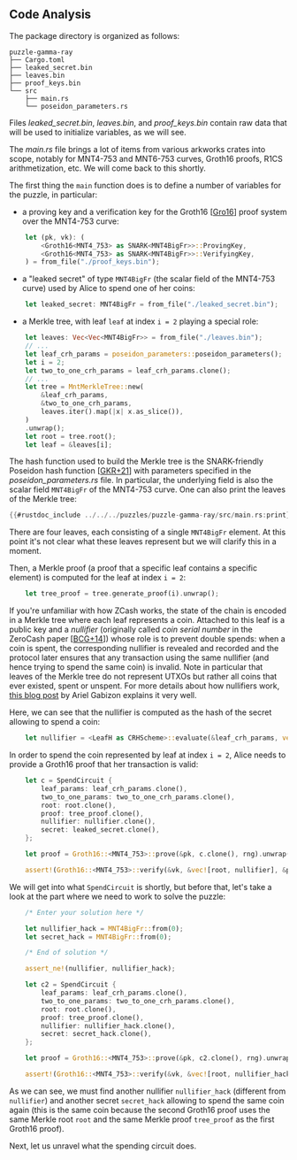 ## Code Analysis

The package directory is organized as follows:

```text
puzzle-gamma-ray
├── Cargo.toml
├── leaked_secret.bin
├── leaves.bin
├── proof_keys.bin
└── src
    ├── main.rs
    └── poseidon_parameters.rs
```

Files *leaked_secret.bin*, *leaves.bin*, and *proof_keys.bin* contain raw data that will be used to initialize variables, as we will see.

The *main.rs* file brings a lot of items from various arkworks crates into scope, notably for MNT4-753 and MNT6-753 curves, Groth16 proofs, R1CS arithmetization, etc.
We will come back to this shortly.

The first thing the `main` function does is to define a number of variables for the puzzle, in particular:

- a proving key and a verification key for the Groth16 [[Gro16](../../../references.md#Gro16)] proof system over the MNT4-753 curve:

```rust
    let (pk, vk): (
        <Groth16<MNT4_753> as SNARK<MNT4BigFr>>::ProvingKey,
        <Groth16<MNT4_753> as SNARK<MNT4BigFr>>::VerifyingKey,
    ) = from_file("./proof_keys.bin");

```
- a "leaked secret" of type `MNT4BigFr` (the scalar field of the MNT4-753 curve) used by Alice to spend one of her coins:

```rust
    let leaked_secret: MNT4BigFr = from_file("./leaked_secret.bin");
```
- a Merkle tree, with leaf `leaf` at index `i = 2` playing a special role:

```rust
    let leaves: Vec<Vec<MNT4BigFr>> = from_file("./leaves.bin");
    // ...
    let leaf_crh_params = poseidon_parameters::poseidon_parameters();
    let i = 2;
    let two_to_one_crh_params = leaf_crh_params.clone();
    // ...
    let tree = MntMerkleTree::new(
        &leaf_crh_params,
        &two_to_one_crh_params,
        leaves.iter().map(|x| x.as_slice()),
    )
    .unwrap();
    let root = tree.root();
    let leaf = &leaves[i];

```

The hash function used to build the Merkle tree is the SNARK-friendly Poseidon hash function [[GKR+21](../../../references.md#GKR+21)] with parameters specified in the *poseidon_parameters.rs* file.
In particular, the underlying field is also the scalar field `MNT4BigFr` of the MNT4-753 curve.
One can also print the leaves of the Merkle tree:

```rust
{{#rustdoc_include ../../../puzzles/puzzle-gamma-ray/src/main.rs:print}}
```

There are four leaves, each consisting of a single `MNT4BigFr` element.
At this point it's not clear what these leaves represent but we will clarify this in a moment.

Then, a Merkle proof (a proof that a specific leaf contains a specific element) is computed for the leaf at index `i = 2`:

```rust
    let tree_proof = tree.generate_proof(i).unwrap();
```

If you're unfamiliar with how ZCash works, the state of the chain is encoded in a Merkle tree where each leaf represents a coin. Attached to this leaf is a public key and a *nullifier* (originally called *coin serial number* in the ZeroCash paper [[BCG+14](../../../references.md#BCG+14)]) whose role is to prevent double spends: when a coin is spent, the corresponding nullifier is revealed and recorded and the protocol later ensures that any transaction using the same nullifier (and hence trying to spend the same coin) is invalid.
Note in particular that leaves of the Merkle tree do not represent UTXOs but rather all coins that ever existed, spent or unspent.
For more details about how nullifiers work, [this blog post](https://electriccoin.co/blog/zcash-private-transactions/) by Ariel Gabizon explains it very well.

Here, we can see that the nullifier is computed as the hash of the secret allowing to spend a coin:

```rust
    let nullifier = <LeafH as CRHScheme>::evaluate(&leaf_crh_params, vec![leaked_secret]).unwrap();
```

In order to spend the coin represented by leaf at index `i = 2`, Alice needs to provide a Groth16 proof that her transaction is valid:

```rust
    let c = SpendCircuit {
        leaf_params: leaf_crh_params.clone(),
        two_to_one_params: two_to_one_crh_params.clone(),
        root: root.clone(),
        proof: tree_proof.clone(),
        nullifier: nullifier.clone(),
        secret: leaked_secret.clone(),
    };

    let proof = Groth16::<MNT4_753>::prove(&pk, c.clone(), rng).unwrap();

    assert!(Groth16::<MNT4_753>::verify(&vk, &vec![root, nullifier], &proof).unwrap());
```

We will get into what `SpendCircuit` is shortly, but before that, let's take a look at the part where we need to work to solve the puzzle:

```rust
    /* Enter your solution here */

    let nullifier_hack = MNT4BigFr::from(0);
    let secret_hack = MNT4BigFr::from(0);

    /* End of solution */

    assert_ne!(nullifier, nullifier_hack);

    let c2 = SpendCircuit {
        leaf_params: leaf_crh_params.clone(),
        two_to_one_params: two_to_one_crh_params.clone(),
        root: root.clone(),
        proof: tree_proof.clone(),
        nullifier: nullifier_hack.clone(),
        secret: secret_hack.clone(),
    };

    let proof = Groth16::<MNT4_753>::prove(&pk, c2.clone(), rng).unwrap();

    assert!(Groth16::<MNT4_753>::verify(&vk, &vec![root, nullifier_hack], &proof).unwrap());
```

As we can see, we must find another nullifier `nullifier_hack` (different from `nullifier`) and another secret `secret_hack` allowing to spend the same coin again (this is the same coin because the second Groth16 proof uses the same Merkle root `root` and the same Merkle proof `tree_proof` as the first Groth16 proof).

Next, let us unravel what the spending circuit does.